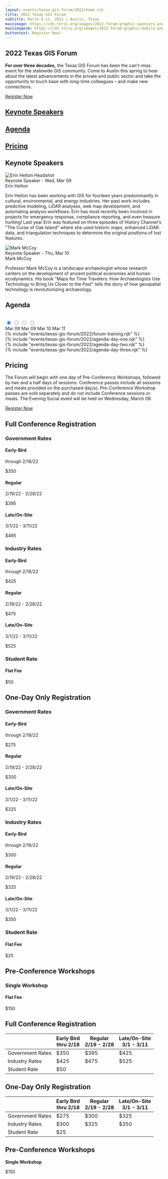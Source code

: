 ```yaml
---
layout: events/texas-gis-forum/2022/home.njk
title: 2022 Texas GIS Forum
subtitle: March 8-11, 2022 | Austin, Texas
mainimage: https://cdn.tnris.org/images/2022-forum-graphic-sponsors.png
mainimagesm: https://cdn.tnris.org/images/2022-forum-graphic-mobile.png
buttontext: Register Now!
---
```


<head>
<link rel="preconnect" href="https://fonts.googleapis.com">
<link rel="preconnect" href="https://fonts.gstatic.com" crossorigin>
<link href="https://fonts.googleapis.com/css2?family=DM+Sans:ital,wght@0,400;0,500;0,700;1,400;1,500;1,700&display=swap" rel="stylesheet">
</head>
<section>
  <div class="hero">
   <div class="intro">
      <h1 class="forum-2022-h1">2022 Texas GIS Forum</h1>
      <p class="lead"><strong>For over three decades,</strong> the Texas GIS Forum has been the can't-miss event for the statewide GIS community. Come to Austin this spring to hear about  the  latest advancements in the private and public sector and take the opportunity to touch  base  with long-time colleagues – and make new connections.</p>
   </div>

   <div class="intro-cta">
      <a class="button primary" 
        href="https://events.eply.com/2022TXGISForumRegistration">
        Register Now</a>
    </div>
  </div>

  <div class="forum-2022-content-wrapper">
    <a href="#keynote-speakers"><div class="forum-2022-content keynote-content">
      <h2 class="forum-2022-h2">Keynote Speakers</h1>
    </div></a>
    <a href="#agenda"><div class="forum-2022-content agenda-content">
      <h2 class="forum-2022-h2">Agenda</h1>
    </div></a>
    <a href="#pricing"><div class="forum-2022-content pricing-content">
    <h2 class="forum-2022-h2">Pricing</h1>
  </div></a>
</section>
<section id="keynote-speakers">
  <h1 class="forum-2022-h1">Keynote Speakers</h1>
  <div class="horizontal card">
    <img class="card__img" src="https://cdn.tnris.org/images/erin-helton_headshot.jpg" alt="Erin Helton Headshot"class="card__image">
    <div class="card__content">
      <div class="card__type">Keynote Speaker - Wed, Mar 09</div>
      <div class="card__title">
        Erin Helton
      </div>
      <div class="card__excerpt">
        <p>Erin Helton has been working with GIS for fourteen years predominantly in cultural, environmental, and energy industries. Her past work includes predictive modeling, LiDAR analyses, web map development, and automating analysis workflows. Erin has most recently been involved in projects for emergency response, compliance reporting, and even treasure hunting! Last year Erin was featured on three episodes of History Channel's "The Curse of Oak Island" where she used historic maps, enhanced LiDAR data, and triangulation techniques to determine the original positions of lost features.</p>
      </div>
    </div>
  </div>
  <div class="horizontal reverse card">
    <img class="card__img" src="https://cdn.tnris.org/images/mark-mccoy_headshot.jpeg" alt="Mark McCoy"class="card__image">
    <div class="card__content">
      <div class="card__type">Keynote Speaker - Thu, Mar 10</div>
      <div class="card__title">
        Mark McCoy
      </div>
      <div class="card__excerpt">
        <p>Professor Mark McCoy is a landscape archaeologist whose research centers on the development of ancient political economies and human ecodynamics. His book "Maps for Time Travelers: How Archaeologists Use Technology to Bring Us Closer to the Past" tells the story of how geospatial technology is revolutionizing archaeology.</p>
      </div>
    </div>
  </div>
</section>

<section id="agenda">
<h1 class="forum-2022-h1">Agenda</h1>
<br>
<div class="tab-wrapper">
  <input class="tab-select" id="one" name="group" type="radio" checked>
  <input class="tab-select" id="two" name="group" type="radio">
  <input class="tab-select" id="three" name="group" type="radio">
  <input class="tab-select" id="four" name="group" type="radio">
  <div class="tabs">
    <label class="tab" id="one-tab" for="one">Mar 08</label>
    <label class="tab" id="two-tab" for="two">Mar 09</label>
    <label class="tab" id="three-tab" for="three">Mar 10</label>
    <label class="tab" id="four-tab" for="four">Mar 11</label>
  </div>
  <div class="panels">
    <div class="panel" id="one-panel">
      {% include "events/texas-gis-forum/2022/forum-training.njk" %}
    </div>
    <div class="panel" id="two-panel">
      {% include "events/texas-gis-forum/2022/agenda-day-one.njk" %}
    </div>
    <div class="panel" id="three-panel">
      {% include "events/texas-gis-forum/2022/agenda-day-two.njk" %}
    </div>
    <div class="panel" id="four-panel">
      {% include "events/texas-gis-forum/2022/agenda-day-three.njk" %}
    </div>
  </div>
</div>

</section>
<section id="pricing" class="pricing-container">
  <h1 class="forum-2022-h1">Pricing</h1>
  <p>The Forum will begin with one day of Pre-Conference Workshops, followed by two and a half days of sessions. Conference passes include all sessions and meals provided on the purchased day(s). Pre-Conference Workshop passes are sold separately and do not include Conference sessions or meals. The Evening Social event will be held on Wednesday, March 09.
  </p>
  <div>
      <a class="button primary" 
      href="https://events.eply.com/2022TXGISForumRegistration">
      Register Now</a>
  </div>
  
  <div class="pricing-list">
    <h2 class="forum-2022-h2">Full Conference Registration</h2>
    <h3 class="forum-2022-h3">Government Rates</h3>
    <div class="pricing-item">
      <div>
        <h4 class="forum-2022-h4">Early-Bird</h4>
        <p>through 2/18/22</p>
      </div>
      <p>$350</p>
    </div>
  <div class="pricing-item">
      <div>
        <h4 class="forum-2022-h4">Regular</h4>
        <p>2/19/22 - 2/28/22</p>
      </div>
      <p>$395</p>
    </div>
    <div class="pricing-item">
      <div>
        <h4 class="forum-2022-h4">Late/On-Site</h4>
        <p>3/1/22 - 3/11/22</p>
      </div>
      <p>$495</p>
    </div>
    <h3 class="forum-2022-h3">Industry Rates</h3>
    <div class="pricing-item">
      <div>
        <h4 class="forum-2022-h4">Early-Bird</h4>
        <p>through 2/18/22</p>
      </div>
      <p>$425</p>
    </div>
    <div class="pricing-item">
      <div>
        <h4 class="forum-2022-h4">Regular</h4>
        <p>2/19/22 - 2/28/22</p>
      </div>
      <p>$475</p>
    </div>
    <div class="pricing-item">
      <div>
        <h4 class="forum-2022-h4">Late/On-Site</h4>
        <p>3/1/22 - 3/11/22</p>
      </div>
      <p>$525</p>
    </div>
    <h3 class="forum-2022-h3">Student Rate</h3>
    <div class="pricing-item">
      <h4 class="forum-2022-h4">Flat Fee</h4>
      <p>$50</p>
    </div>
    <h2 class="forum-2022-h2">One-Day Only Registration</h2>
    <h3 class="forum-2022-h3">Government Rates</h3>
    <div class="pricing-item">
      <div>
        <h4 class="forum-2022-h4">Early-Bird</h4>
        <p>through 2/18/22</p>
      </div>
      <p>$275</p>
    </div>
    <div class="pricing-item">
      <div>
        <h4 class="forum-2022-h4">Regular</h4>
        <p>2/19/22 - 2/28/22</p>
      </div>
      <p>$300</p>
    </div>
  <div class="pricing-item">
      <div>
        <h4 class="forum-2022-h4">Late/On-Site</h4>
        <p>3/1/22 - 3/11/22</p>
      </div>
      <p>$325</p>
    </div>
    <h3 class="forum-2022-h3">Industry Rates</h3>
  <div class="pricing-item">
      <div>
        <h4 class="forum-2022-h4">Early-Bird</h4>
        <p>through 2/18/22</p>
      </div>
      <p>$300</p>
    </div>
    <div class="pricing-item">
      <div>
        <h4 class="forum-2022-h4">Regular</h4>
        <p>2/19/22 - 2/28/22</p>
      </div>
      <p>$325</p>
    </div>
    <div class="pricing-item">
      <div>
        <h4 class="forum-2022-h4">Late/On-Site</h4>
        <p>3/1/22 - 3/11/22</p>
      </div>
      <p>$350</p>
    </div>
    <h3 class="forum-2022-h3">Student Rate</h3>
    <div class="pricing-item">
      <h4 class="forum-2022-h4">Flat Fee</h4>
      <p>$25</p>
    </div>
    <h2 class="forum-2022-h2">Pre-Conference Workshops</h2>
    <h3 class="forum-2022-h3">Single Workshop</h3>
    <div class="pricing-item">
      <h4 class="forum-2022-h4">Flat Fee</h4>
      <p>$150</p>
    </div>
  </div>
  <div aria-hidden="true" class="pricing-table-container">
    <table class="pricing-table">
      <h2 class="forum-2022-h2">Full Conference Registration</h2>
      <thead>
        <tr>
          <th></th>
          <th><strong>Early Bird</strong><br>thru 2/18</th>       
          <th><strong>Regular</strong><br>2/19 - 2/28</th>
          <th><strong>Late/On-Site</strong><br>3/1 - 3/11</th>
        </tr>
      </thead>
      <tbody>
        <tr>
          <td>Government Rates</td>
          <td>$350</td>
          <td>$395</td>
          <td>$425</td>
        </tr>
        <tr>
          <td>Industry Rates</td>
          <td>$425</td>
          <td>$475</td>
          <td>$525</td>
        </tr>
        <tr>
          <td>Student Rate</td>
          <td colspan="3">$50</td>
        </tr>
      </tbody>
    </table>
    <table class="pricing-table">
      <h2 class="forum-2022-h2">One-Day Only Registration</h2>
      <thead>
        <tr>
          <th></th>
          <th><strong>Early Bird</strong><br>thru 2/18</th>       
          <th><strong>Regular</strong><br>2/19 - 2/28</th>
          <th><strong>Late/On-Site</strong><br>3/1 - 3/11</th>
        </tr>
      </thead>
      <tbody>
        <tr>
          <td>Government Rates</td>
          <td>$275</td>
          <td>$300</td>
          <td>$325</td>
        </tr>
        <tr>
          <td>Industry Rates</td>
          <td>$300</td>
          <td>$325</td>
          <td>$350</td>
        </tr>
        <tr>
          <td>Student Rate</td>
          <td colspan="3">$25</td>
        </tr>
      </tbody>
    </table>
  <h2 class="forum-2022-h2">Pre-Conference Workshops</h2>
    <div class="pricing-item">
      <p><strong>Single Workshop</strong></p>
      <p>$150</p>
    </div>
  </div>  
</section>